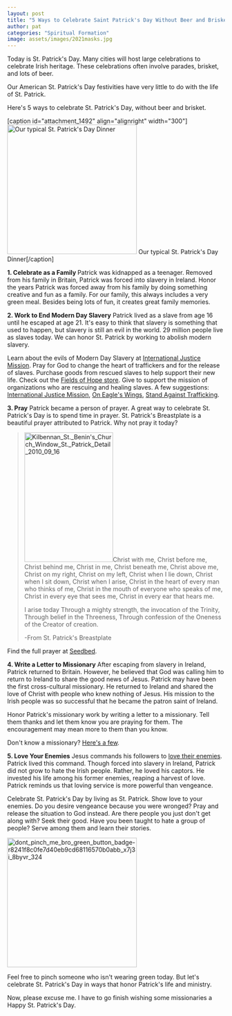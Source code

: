 ```yaml
---
layout: post
title: "5 Ways to Celebrate Saint Patrick's Day Without Beer and Brisket"
author: pat
categories: "Spiritual Formation"
image: assets/images/2021masks.jpg
---
```

Today is St. Patrick's Day. Many cities will host large celebrations to celebrate Irish heritage. These celebrations often involve parades, brisket, and lots of beer.

Our American St. Patrick's Day festivities have very little to do with the life of St. Patrick.

Here's 5 ways to celebrate St. Patrick's Day, without beer and brisket.

[caption id="attachment_1492" align="alignright" width="300"]<a href="http://embracethegodlife.com/wp-content/uploads/2015/03/StPatMeal.jpg"><img class="size-medium wp-image-1492" src="http://embracethegodlife.com/wp-content/uploads/2015/03/StPatMeal-300x300.jpg" alt="Our typical St. Patrick's Day Dinner" width="300" height="300" /></a> Our typical St. Patrick's Day Dinner[/caption]

<strong>1. Celebrate as a Family
</strong>Patrick was kidnapped as a teenager. Removed from his family in Britain, Patrick was forced into slavery in Ireland. Honor the years Patrick was forced away from his family by doing something creative and fun as a family. For our family, this always includes a very green meal. Besides being lots of fun, it creates great family memories.

<strong>2. Work to End Modern Day Slavery</strong>
Patrick lived as a slave from age 16 until he escaped at age 21. It's easy to think that slavery is something that used to happen, but slavery is still an evil in the world. 29 million people live as slaves today. We can honor St. Patrick by working to abolish modern slavery.

Learn about the evils of Modern Day Slavery at <a href="https://www.ijm.org/" target="_blank" rel="noopener">International Justice Mission</a>.
Pray for God to change the heart of traffickers and for the release of slaves.
Purchase goods from rescued slaves to help support their new life. Check out the <a href="www.fieldsofhopeusa.com/" target="_blank" rel="noopener">Fields of Hope store</a>.
Give to support the mission of organizations who are rescuing and healing slaves. A few suggestions: <a href="https://www.ijm.org/" target="_blank" rel="noopener">International Justice Mission</a>, <a href="http://www.oneagleswingsministries.org/" target="_blank" rel="noopener">On Eagle's Wings</a>, <a href="http://www.standagainsttraffickingnc.org/" target="_blank" rel="noopener">Stand Against Trafficking</a>.

<strong>3. Pray</strong>
Patrick became a person of prayer. A great way to celebrate St. Patrick's Day is to spend time in prayer. St. Patrick's Breastplate is a beautiful prayer attributed to Patrick. Why not pray it today?
<blockquote><a href="http://embracethegodlife.com/wp-content/uploads/2015/03/Kilbennan_St._Benins_Church_Window_St._Patrick_Detail_2010_09_16.jpg"><img class="alignright size-medium wp-image-1499" src="http://embracethegodlife.com/wp-content/uploads/2015/03/Kilbennan_St._Benins_Church_Window_St._Patrick_Detail_2010_09_16-205x300.jpg" alt="Kilbennan_St._Benin's_Church_Window_St._Patrick_Detail_2010_09_16" width="205" height="300" /></a>Christ with me,
Christ before me,
Christ behind me,
Christ in me,
Christ beneath me,
Christ above me,
Christ on my right,
Christ on my left,
Christ when I lie down,
Christ when I sit down,
Christ when I arise,
Christ in the heart of every man who thinks of me,
Christ in the mouth of everyone who speaks of me,
Christ in every eye that sees me,
Christ in every ear that hears me.

I arise today
Through a mighty strength, the invocation of the Trinity,
Through belief in the Threeness,
Through confession of the Oneness
of the Creator of creation.

-From St. Patrick's Breastplate</blockquote>
Find the full prayer at <a href="http://seedbed.com/feed/breastplate-st-patrick/" target="_blank" rel="noopener">Seedbed</a>.

<strong>4. Write a Letter to Missionary</strong>
After escaping from slavery in Ireland, Patrick returned to Britain. However, he believed that God was calling him to return to Ireland to share the good news of Jesus. Patrick may have been the first cross-cultural missionary. He returned to Ireland and shared the love of Christ with people who knew nothing of Jesus. His mission to the Irish people was so successful that he became the patron saint of Ireland.

Honor Patrick's missionary work by writing a letter to a missionary. Tell them thanks and let them know you are praying for them. The encouragement may mean more to them than you know.

Don't know a missionary? <a href="http://www.globalpartnersonline.org/partner/give/missionaries" target="_blank" rel="noopener">Here's a few</a>.

<strong>5. Love Your Enemies</strong>
Jesus commands his followers to <a href="https://www.biblegateway.com/passage/?search=Matthew%205:43-48" target="_blank" rel="noopener">love their enemies</a>. Patrick lived this command. Though forced into slavery in Ireland, Patrick did not grow to hate the Irish people. Rather, he loved his captors. He invested his life among his former enemies, reaping a harvest of love. Patrick reminds us that loving service is more powerful than vengeance.

Celebrate St. Patrick's Day by living as St. Patrick. Show love to your enemies.
Do you desire vengeance because you were wronged? Pray and release the situation to God instead.
Are there people you just don't get along with? Seek their good.
Have you been taught to hate a group of people? Serve among them and learn their stories.

<a href="http://embracethegodlife.com/wp-content/uploads/2015/03/dont_pinch_me_bro_green_button_badge-r8241f8c0fe7d40eb9cd68116570b0abb_x7j3i_8byvr_324.jpg"><img class="alignleft size-medium wp-image-1497" src="http://embracethegodlife.com/wp-content/uploads/2015/03/dont_pinch_me_bro_green_button_badge-r8241f8c0fe7d40eb9cd68116570b0abb_x7j3i_8byvr_324-300x300.jpg" alt="dont_pinch_me_bro_green_button_badge-r8241f8c0fe7d40eb9cd68116570b0abb_x7j3i_8byvr_324" width="300" height="300" /></a>

Feel free to pinch someone who isn't wearing green today. But let's celebrate St. Patrick's Day in ways that honor Patrick's life and ministry.

Now, please excuse me. I have to go finish wishing some missionaries a Happy St. Patrick's Day.
